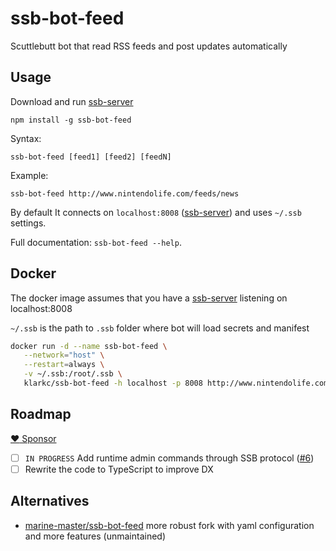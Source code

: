 # ssb-bot-feed

Scuttlebutt bot that read RSS feeds and post updates automatically

## Usage

Download and run [ssb-server](https://github.com/ssbc/ssb-server)

`npm install -g ssb-bot-feed`

Syntax:

`ssb-bot-feed [feed1] [feed2] [feedN]`

Example:

`ssb-bot-feed http://www.nintendolife.com/feeds/news`

By default It connects on `localhost:8008` ([ssb-server](https://github.com/ssbc/ssb-server)) and uses `~/.ssb` settings.

Full documentation: `ssb-bot-feed --help`.

## Docker

The docker image assumes that you have a [ssb-server](https://github.com/ssbc/ssb-server) listening on localhost:8008

`~/.ssb` is the path to `.ssb` folder where bot will load secrets and manifest

```bash
docker run -d --name ssb-bot-feed \
   --network="host" \
   --restart=always \
   -v ~/.ssb:/root/.ssb \
   klarkc/ssb-bot-feed -h localhost -p 8008 http://www.nintendolife.com/feeds/news
```

## Roadmap

[:heart: Sponsor](https://gitcoin.co/grants/2237/ssb-bot-feed)

- [ ] `IN PROGRESS` Add runtime admin commands through SSB protocol ([#6](https://github.com/klarkc/ssb-bot-feed/pull/6))
- [ ] Rewrite the code to TypeScript to improve DX

## Alternatives

- [marine-master/ssb-bot-feed](https://www.npmjs.com/package/@marine-master/ssb-bot-feed) more robust fork with yaml configuration and more features (unmaintained)
